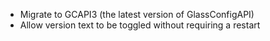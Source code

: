 - Migrate to GCAPI3 (the latest version of GlassConfigAPI)
- Allow version text to be toggled without requiring a restart